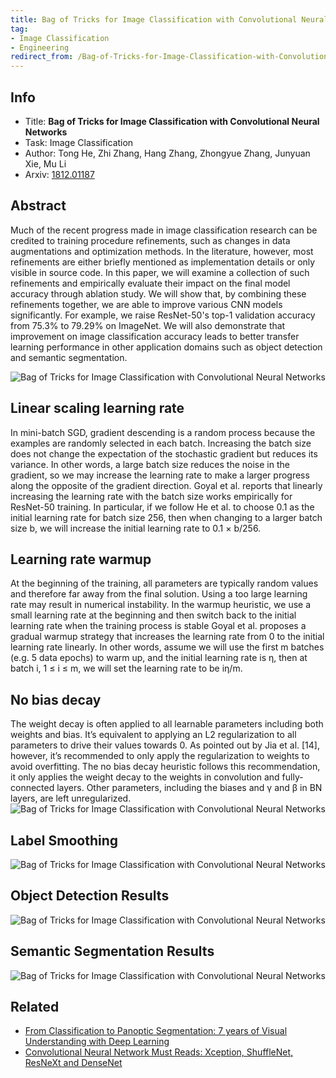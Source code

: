 ```yaml
---
title: Bag of Tricks for Image Classification with Convolutional Neural Networks - He - 2018
tag:
- Image Classification
- Engineering
redirect_from: /Bag-of-Tricks-for-Image-Classification-with-Convolutional-Neural-Networks-He-2018.html
---
```




## Info

- Title: **Bag of Tricks for Image Classification with Convolutional Neural Networks**
- Task: Image Classification
- Author: Tong He, Zhi Zhang, Hang Zhang, Zhongyue Zhang, Junyuan Xie, Mu Li
- Arxiv: [1812.01187](https://arxiv.org/abs/1812.01187)

## Abstract

Much of the recent progress made in image classification research can be credited to training procedure refinements, such as changes in data augmentations and optimization methods. In the literature, however, most refinements are either briefly mentioned as implementation details or only visible in source code. In this paper, we will examine a collection of such refinements and empirically evaluate their impact on the final model accuracy through ablation study. We will show that, by combining these refinements together, we are able to improve various CNN models significantly. For example, we raise ResNet-50's top-1 validation accuracy from 75.3% to 79.29% on ImageNet. We will also demonstrate that improvement on image classification accuracy leads to better transfer learning performance in other application domains such as object detection and semantic segmentation.

![Bag of Tricks for Image Classification with Convolutional Neural Networks](https://i.imgur.com/ki1FXpz.png)

## Linear scaling learning rate

In mini-batch SGD, gradient descending is a random process because the examples are randomly selected in each batch. Increasing the batch size does not change the expectation of the stochastic gradient but reduces its variance. In other words, a large batch size reduces the noise in the gradient, so we may increase the learning rate to make a larger progress along the opposite of the gradient direction. Goyal et al. reports that linearly increasing the learning rate with the batch size works empirically for ResNet-50 training. In particular, if we follow He et al. to choose 0.1 as the initial learning rate for batch size 256, then when changing to a larger batch size b, we will increase the initial learning rate to 0.1 × b/256.

## Learning rate warmup

At the beginning of the training, all parameters are typically random values and therefore far away from the final solution. Using a too large learning rate may result in numerical instability. In the warmup heuristic, we use a small learning rate at the beginning and then switch back to the initial learning rate when the training process is stable Goyal et al. proposes a gradual warmup strategy that increases the learning rate from 0 to the initial learning rate linearly. In other words, assume we will use the first m batches (e.g. 5 data epochs) to warm up, and the initial learning rate is η, then at batch i, 1 ≤ i ≤ m, we will set the learning rate to be iη/m.

## No bias decay

The weight decay is often applied to all learnable parameters including both weights and bias. It’s
equivalent to applying an L2 regularization to all parameters to drive their values towards 0. As pointed out by Jia et al. [14], however, it’s recommended to only apply the regularization to weights to avoid overfitting. The no bias decay heuristic follows this recommendation, it only applies the weight decay to the weights in convolution and fully-connected layers. Other parameters, including the biases and γ and β in BN layers, are left unregularized.
![Bag of Tricks for Image Classification with Convolutional Neural Networks](https://i.imgur.com/KdwxV0H.png)

## Label Smoothing
![Bag of Tricks for Image Classification with Convolutional Neural Networks](https://i.imgur.com/CDUtAgF.png)

<script async src="https://pagead2.googlesyndication.com/pagead/js/adsbygoogle.js"></script>
<ins class="adsbygoogle"
     style="display:block; text-align:center;"
     data-ad-layout="in-article"
     data-ad-format="fluid"
     data-ad-client="ca-pub-4466575858054752"
     data-ad-slot="8787986126"></ins>
<script>
     (adsbygoogle = window.adsbygoogle || []).push({});
</script>

## Object Detection Results
![Bag of Tricks for Image Classification with Convolutional Neural Networks](https://i.imgur.com/wDGtvF6.png)


## Semantic Segmentation Results
![Bag of Tricks for Image Classification with Convolutional Neural Networks](https://i.imgur.com/zNhVmul.png)



## Related

- [From Classification to Panoptic Segmentation: 7 years of Visual Understanding with Deep Learning](https://arxivnote.ddlee.cn/2019/08/17/Classification-to-Panoptic-Segmentation-visual-understanding-CVPR.html)
- [Convolutional Neural Network Must Reads: Xception, ShuffleNet, ResNeXt and DenseNet](https://arxivnote.ddlee.cn/2019/08/14/convolutional-neural-network-xception-shufflenet-resnext-densenet.html)
